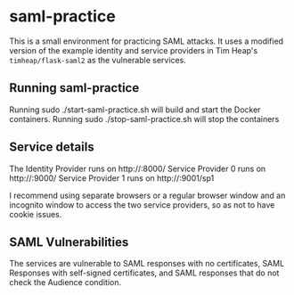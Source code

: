saml-practice
=============

This is a small environment for practicing SAML attacks. It uses a modified
version of the example identity and service providers in Tim Heap's `timheap/flask-saml2` 
as the vulnerable services. 

Running saml-practice
---------------------

Running sudo ./start-saml-practice.sh will build and start the Docker containers.
Running sudo ./stop-saml-practice.sh will stop the containers

Service details
---------------

The Identity Provider runs on http://<your ip address>:8000/
Service Provider 0 runs on http://<your ip address>:9000/
Service Provider 1 runs on http://<your ip address>:9001/sp1

I recommend using separate browsers or a regular browser window and an 
incognito window to access the two service providers, so as not to have cookie
issues.

SAML Vulnerabilities
--------------------

The services are vulnerable to SAML responses with no certificates, SAML 
Responses with self-signed certificates, and SAML responses that do not check
the Audience condition.

